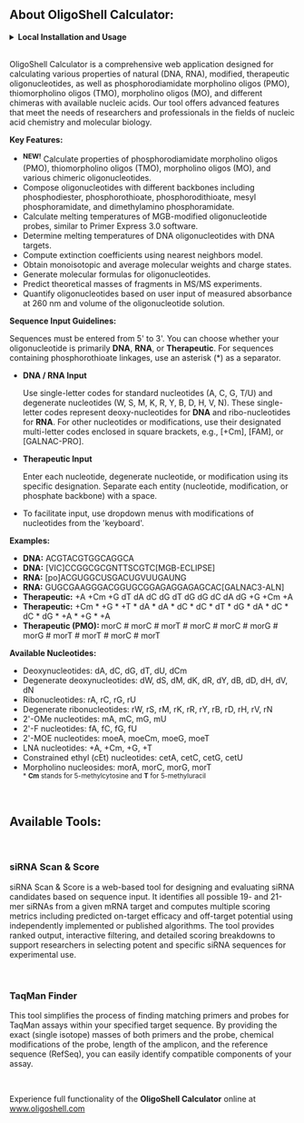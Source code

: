 <h2 class="mb-4"> About OligoShell Calculator: </h2>

<details>
<summary><b>Local Installation and Usage</b></summary>
<br/>
<ol>
  <li>
    <strong>Clone the repository from the <code>joss</code> branch</strong><br>
    <pre><code>git clone -b joss --single-branch https://github.com/nkvamaks/oligoshell_calc.git
cd oligoshell_calc</code></pre>
  </li>

  <li>
    <strong>Create a virtual environment</strong><br>
    <pre><code>python3 -m venv venv</code></pre>
  </li>

  <li>
    <strong>Activate the virtual environment</strong><br>
    <pre><code>source ./venv/bin/activate</code></pre>
  </li>

  <li>
    <strong>Install required packages</strong><br>
    <pre><code>pip3 install -r requirements.txt</code></pre>
  </li>

  <li>
    <strong>Run migrations</strong><br>
    <pre><code>python3 manage.py makemigrations
python3 manage.py migrate</code></pre>
  </li>

  <li>
    <strong>Run the development server</strong><br>
    <pre><code>python3 manage.py runserver</code></pre>
  </li>

  <li>
    <strong>Open the application in your browser</strong><br>
    <pre><code>http://localhost:8000</code></pre>
  </li>
</ol>
</details>

<br/>
<p>
OligoShell Calculator is a comprehensive web application designed for calculating various properties of natural (DNA, RNA), 
modified, therapeutic oligonucleotides, as well as phosphorodiamidate morpholino oligos (PMO), 
thiomorpholino oligos (TMO), morpholino oligos (MO), and different chimeras with available nucleic acids. Our tool offers 
advanced features that meet the needs of researchers and professionals in the fields of nucleic acid chemistry and molecular biology.
</p>
<p>
<strong>Key Features:</strong>
</p>
<ul>
    <li>
        <sup><strong>NEW!</strong></sup>
        Calculate properties of phosphorodiamidate morpholino oligos (PMO), thiomorpholino oligos (TMO), morpholino oligos (MO), and various chimeric oligonucleotides.
    </li>
    <li>
        Compose oligonucleotides with different backbones including phosphodiester, phosphorothioate, phosphorodithioate, mesyl phosphoramidate, and dimethylamino phosphoramidate.
    </li>
    <li>
        Calculate melting temperatures of MGB-modified oligonucleotide probes, similar to Primer Express 3.0 software.
    </li>
    <li>
        Determine melting temperatures of DNA oligonucleotides with DNA targets.
    </li>
    <li>
        Compute extinction coefficients using nearest neighbors model.
    </li>
    <li>
        Obtain monoisotopic and average molecular weights and charge states.
    </li>
    <li>
        Generate molecular formulas for oligonucleotides.
    </li>
    <li>
        Predict theoretical masses of fragments in MS/MS experiments.
    </li>
    <li>
        Quantify oligonucleotides based on user input of measured absorbance at 260 nm and volume of the oligonucleotide solution.
    </li>
</ul>
<p>
    <strong>Sequence Input Guidelines:</strong>
</p>
<p>
    Sequences must be entered from 5' to 3'. You can choose whether your oligonucleotide is primarily <strong>DNA</strong>, <strong>RNA</strong>, or <strong>Therapeutic</strong>. For sequences containing phosphorothioate linkages, use an asterisk (*) as a separator.
</p>
<ul>
    <li>
        <strong>DNA / RNA Input</strong>
        <p>
            Use single-letter codes for standard nucleotides (A, C, G, T/U) and degenerate nucleotides (W, S, M, K, R, Y, B, D, H, V, N). These single-letter codes represent deoxy-nucleotides for <strong>DNA</strong> and ribo-nucleotides for <strong>RNA</strong>.
            For other nucleotides or modifications, use their designated multi-letter codes enclosed in square brackets, e.g., [+Cm], [FAM], or [GALNAC-PRO].
        </p>
    </li>
    <li>
        <strong>Therapeutic Input</strong>
        <p>
            Enter each nucleotide, degenerate nucleotide, or modification using its specific designation. Separate each entity (nucleotide, modification, or phosphate backbone) with a space.
        </p>
    </li>
    <li>
        To facilitate input, use dropdown menus with modifications of nucleotides from the 'keyboard'.
    </li>
</ul>

<p><strong>Examples:</strong></p>
<ul>
    <li><strong>DNA:</strong> ACGTACGTGGCAGGCA</li>
    <li><strong>DNA:</strong> [VIC]CCGGCGCGNTTSCGTC[MGB-ECLIPSE]</li>
    <li><strong>RNA:</strong> [po]ACGUGGCUSGACUGVUUGAUNG</li>
    <li><strong>RNA:</strong> GUGCGAAGGGACGGUGCGGAGAGGAGAGCAC[GALNAC3-ALN]</li>
    <li><strong>Therapeutic:</strong> +A +Cm +G dT dA dC dG dT dG dG dC dA dG +G +Cm +A</li>
    <li><strong>Therapeutic:</strong> +Cm * +G * +T * dA * dA * dC * dC * dT * dG * dA * dC * dC * dG * +A * +G * +A</li>
    <li><strong>Therapeutic (PMO): </strong>morC # morC # morT # morC # morC # morG # morG # morT # morT # morC # morT</li>
</ul>
<p><strong>Available Nucleotides:</strong></p>
<ul>
    <li>
        Deoxynucleotides: dA, dC, dG, dT, dU, dCm
    </li>
    <li>
        Degenerate deoxynucleotides: dW, dS, dM, dK, dR, dY, dB, dD, dH, dV, dN
    </li>
    <li>
        Ribonucleotides: rA, rC, rG, rU
    </li>
    <li>
        Degenerate ribonucleotides: rW, rS, rM, rK, rR, rY, rB, rD, rH, rV, rN
    </li>
    <li>
        2'-OMe nucleotides: mA, mC, mG, mU
    </li>
    <li>
        2'-F nucleotides: fA, fC, fG, fU
    </li>
    <li>
        2'-MOE nucleotides: moeA, moeCm, moeG, moeT
    </li>
    <li>
        LNA nucleotides: +A, +Cm, +G, +T
    </li>
    <li>
        Constrained ethyl (cEt) nucleotides: cetA, cetC, cetG, cetU
    </li>
    <li>
        Morpholino nucleosides: morA, morC, morG, morT
    </li>
    <sub>* <b>Cm</b> stands for 5-methylcytosine and <b>T</b> for 5-methyluracil</sub>
</ul>
<br/>

<h2>Available Tools:</h2>
<br/>

<h3>siRNA Scan & Score</h3>
<p>
    siRNA Scan & Score is a web-based tool for designing and evaluating siRNA candidates based on sequence input. 
    It identifies all possible 19- and 21-mer siRNAs from a given mRNA target and computes multiple scoring metrics 
    including predicted on-target efficacy and off-target potential using independently implemented or published algorithms.
    The tool provides ranked output, interactive filtering, and detailed scoring breakdowns to support researchers 
    in selecting potent and specific siRNA sequences for experimental use.
</p>
<br/>

<h3>TaqMan Finder</h3>
<p>
    This tool simplifies the process of finding matching primers and probes for TaqMan assays within your specified target sequence. By providing the exact (single isotope) masses of both primers and the probe, chemical modifications of the probe, length of the amplicon, and the reference sequence (RefSeq), you can easily identify compatible components of your assay.
</p>

<br/>
<p>
Experience full functionality of the <strong>OligoShell Calculator</strong> online at <a href="https://www.oligoshell.com">www.oligoshell.com</a>
</p>